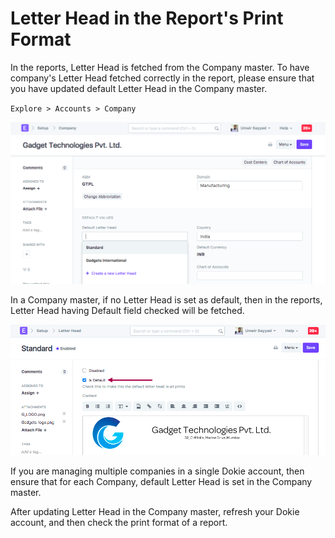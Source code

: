 <!-- add-breadcrumbs -->
# Letter Head in the Report's Print Format

In the reports, Letter Head is fetched from the Company master. To have company's Letter Head fetched correctly in the report, please ensure that you have updated default Letter Head in the Company master.  

`Explore > Accounts > Company`

<img class="screenshot" alt="Company Letter" src="../assets/report-header-1.png">

In a Company master, if no Letter Head is set as default, then in the reports, Letter Head having Default field checked will be fetched.

<img class="screenshot" alt="Default Letter Head" src="../assets/report-header-2.png">

If you are managing multiple companies in a single Dokie account, then ensure that for each Company, default Letter Head is set in the Company master.

After updating Letter Head in the Company master, refresh your Dokie account, and then check the print format of a report.